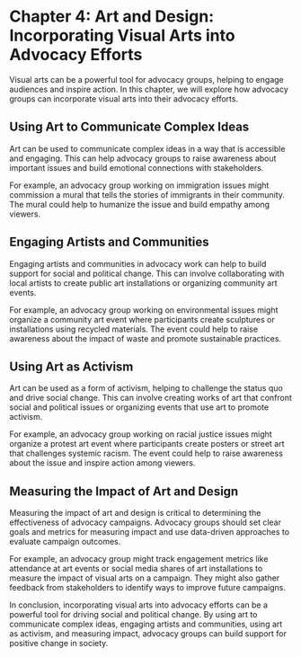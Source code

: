 Chapter 4: Art and Design: Incorporating Visual Arts into Advocacy Efforts
==========================================================================

Visual arts can be a powerful tool for advocacy groups, helping to engage audiences and inspire action. In this chapter, we will explore how advocacy groups can incorporate visual arts into their advocacy efforts.

Using Art to Communicate Complex Ideas
--------------------------------------

Art can be used to communicate complex ideas in a way that is accessible and engaging. This can help advocacy groups to raise awareness about important issues and build emotional connections with stakeholders.

For example, an advocacy group working on immigration issues might commission a mural that tells the stories of immigrants in their community. The mural could help to humanize the issue and build empathy among viewers.

Engaging Artists and Communities
--------------------------------

Engaging artists and communities in advocacy work can help to build support for social and political change. This can involve collaborating with local artists to create public art installations or organizing community art events.

For example, an advocacy group working on environmental issues might organize a community art event where participants create sculptures or installations using recycled materials. The event could help to raise awareness about the impact of waste and promote sustainable practices.

Using Art as Activism
---------------------

Art can be used as a form of activism, helping to challenge the status quo and drive social change. This can involve creating works of art that confront social and political issues or organizing events that use art to promote activism.

For example, an advocacy group working on racial justice issues might organize a protest art event where participants create posters or street art that challenges systemic racism. The event could help to raise awareness about the issue and inspire action among viewers.

Measuring the Impact of Art and Design
--------------------------------------

Measuring the impact of art and design is critical to determining the effectiveness of advocacy campaigns. Advocacy groups should set clear goals and metrics for measuring impact and use data-driven approaches to evaluate campaign outcomes.

For example, an advocacy group might track engagement metrics like attendance at art events or social media shares of art installations to measure the impact of visual arts on a campaign. They might also gather feedback from stakeholders to identify ways to improve future campaigns.

In conclusion, incorporating visual arts into advocacy efforts can be a powerful tool for driving social and political change. By using art to communicate complex ideas, engaging artists and communities, using art as activism, and measuring impact, advocacy groups can build support for positive change in society.

